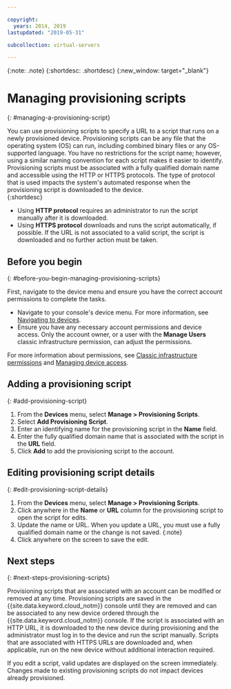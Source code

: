 ```yaml
---

copyright:
  years: 2014, 2019
lastupdated: "2019-05-31"

subcollection: virtual-servers

---
```


{:note: .note}
{:shortdesc: .shortdesc}
{:new_window: target="_blank"}

# Managing provisioning scripts
{: #managing-a-provisioning-script}

You can use provisioning scripts to specify a URL to a script that runs on a newly provisioned device. Provisioning scripts can be any file that the operating system (OS) can run, including combined binary files or any OS-supported language. You have no restrictions for the script name; however, using a similar naming convention for each script makes it easier to identify. Provisioning scripts must be associated with a fully qualified domain name and accessible using the HTTP or HTTPS protocols. The type of protocol that is used impacts the system's automated response when the provisioning script is downloaded to the device.  
{:shortdesc}

* Using **HTTP protocol** requires an administrator to run the script manually after it is downloaded.
* Using **HTTPS protocol** downloads and runs the script automatically, if possible. If the URL is not associated to a valid script, the script is downloaded and no further action must be taken.

## Before you begin
{: #before-you-begin-managing-provisioning-scripts}

First, navigate to the device menu and ensure you have the correct account permissions to complete the tasks. 

* Navigate to your console's device menu. For more information, see [Navigating to devices](/docs/virtual-servers?topic=virtual-servers-navigating-devices).
* Ensure you have any necessary account permissions and device access. Only the account owner, or a user with the **Manage Users** classic infrastructure permission, can adjust the permissions. 

For more information about permissions, see [Classic infrastructure permissions](/docs/iam?topic=iam-infrapermission#infrapermission) and [Managing device access](/docs/virtual-servers?topic=virtual-servers-managing-device-access).

## Adding a provisioning script
{: #add-provisioning-script}

1. From the **Devices** menu, select **Manage > Provisioning Scripts**.
2. Select **Add Provisioning Script**. 
3. Enter an identifying name for the provisioning script in the **Name** field.
4. Enter the fully qualified domain name that is associated with the script in the **URL** field.
5. Click **Add** to add the provisioning script to the account. 

## Editing provisioning script details
{: #edit-provisioning-script-details}

1. From the **Devices** menu, select **Manage > Provisioning Scripts**.
2. Click anywhere in the **Name** or **URL** column for the provisioning script to open the script for edits.
3. Update the name or URL.
   When you update a URL, you must use a fully qualified domain name or the change is not saved.
   {:note}
4. Click anywhere on the screen to save the edit.

## Next steps
{: #next-steps-provisioning-scripts}

Provisioning scripts that are associated with an account can be modified or removed at any time. Provisioning scripts are saved in the {{site.data.keyword.cloud_notm}} console until they are removed and can be associated to any new device ordered through the {{site.data.keyword.cloud_notm}} console. If the script is associated with an HTTP URL, it is downloaded to the new device during provisioning and the administrator must log in to the device and run the script manually. Scripts that are associated with HTTPS URLs are downloaded and, when applicable, run on the new device without additional interaction required. 

If you edit a script, valid updates are displayed on the screen immediately. Changes made to existing provisioning scripts do not impact devices already provisioned.

